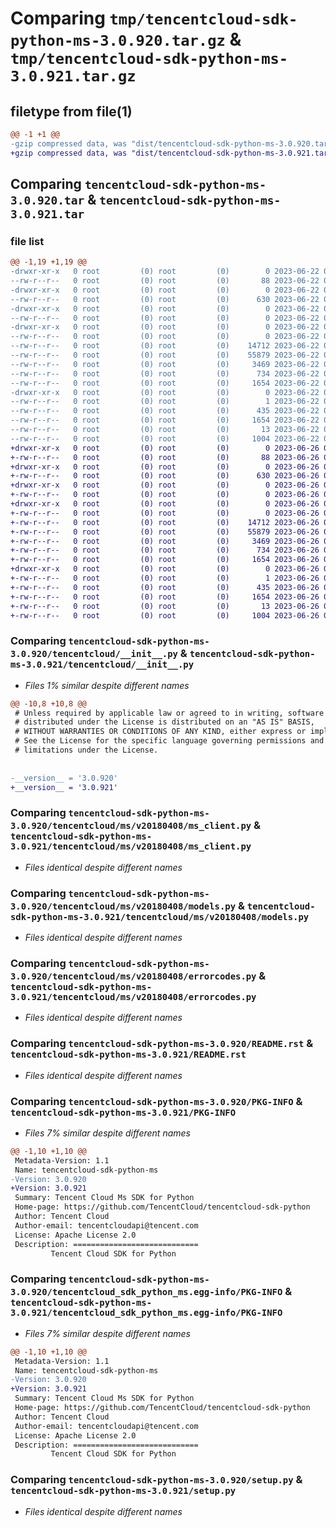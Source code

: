 # Comparing `tmp/tencentcloud-sdk-python-ms-3.0.920.tar.gz` & `tmp/tencentcloud-sdk-python-ms-3.0.921.tar.gz`

## filetype from file(1)

```diff
@@ -1 +1 @@
-gzip compressed data, was "dist/tencentcloud-sdk-python-ms-3.0.920.tar", last modified: Thu Jun 22 00:31:01 2023, max compression
+gzip compressed data, was "dist/tencentcloud-sdk-python-ms-3.0.921.tar", last modified: Mon Jun 26 00:29:00 2023, max compression
```

## Comparing `tencentcloud-sdk-python-ms-3.0.920.tar` & `tencentcloud-sdk-python-ms-3.0.921.tar`

### file list

```diff
@@ -1,19 +1,19 @@
-drwxr-xr-x   0 root         (0) root         (0)        0 2023-06-22 00:31:01.000000 tencentcloud-sdk-python-ms-3.0.920/
--rw-r--r--   0 root         (0) root         (0)       88 2023-06-22 00:31:01.000000 tencentcloud-sdk-python-ms-3.0.920/setup.cfg
-drwxr-xr-x   0 root         (0) root         (0)        0 2023-06-22 00:31:01.000000 tencentcloud-sdk-python-ms-3.0.920/tencentcloud/
--rw-r--r--   0 root         (0) root         (0)      630 2023-06-22 00:31:01.000000 tencentcloud-sdk-python-ms-3.0.920/tencentcloud/__init__.py
-drwxr-xr-x   0 root         (0) root         (0)        0 2023-06-22 00:31:01.000000 tencentcloud-sdk-python-ms-3.0.920/tencentcloud/ms/
--rw-r--r--   0 root         (0) root         (0)        0 2023-06-22 00:31:01.000000 tencentcloud-sdk-python-ms-3.0.920/tencentcloud/ms/__init__.py
-drwxr-xr-x   0 root         (0) root         (0)        0 2023-06-22 00:31:01.000000 tencentcloud-sdk-python-ms-3.0.920/tencentcloud/ms/v20180408/
--rw-r--r--   0 root         (0) root         (0)        0 2023-06-22 00:31:01.000000 tencentcloud-sdk-python-ms-3.0.920/tencentcloud/ms/v20180408/__init__.py
--rw-r--r--   0 root         (0) root         (0)    14712 2023-06-22 00:31:01.000000 tencentcloud-sdk-python-ms-3.0.920/tencentcloud/ms/v20180408/ms_client.py
--rw-r--r--   0 root         (0) root         (0)    55879 2023-06-22 00:31:01.000000 tencentcloud-sdk-python-ms-3.0.920/tencentcloud/ms/v20180408/models.py
--rw-r--r--   0 root         (0) root         (0)     3469 2023-06-22 00:31:01.000000 tencentcloud-sdk-python-ms-3.0.920/tencentcloud/ms/v20180408/errorcodes.py
--rw-r--r--   0 root         (0) root         (0)      734 2023-06-22 00:31:01.000000 tencentcloud-sdk-python-ms-3.0.920/README.rst
--rw-r--r--   0 root         (0) root         (0)     1654 2023-06-22 00:31:01.000000 tencentcloud-sdk-python-ms-3.0.920/PKG-INFO
-drwxr-xr-x   0 root         (0) root         (0)        0 2023-06-22 00:31:01.000000 tencentcloud-sdk-python-ms-3.0.920/tencentcloud_sdk_python_ms.egg-info/
--rw-r--r--   0 root         (0) root         (0)        1 2023-06-22 00:31:01.000000 tencentcloud-sdk-python-ms-3.0.920/tencentcloud_sdk_python_ms.egg-info/dependency_links.txt
--rw-r--r--   0 root         (0) root         (0)      435 2023-06-22 00:31:01.000000 tencentcloud-sdk-python-ms-3.0.920/tencentcloud_sdk_python_ms.egg-info/SOURCES.txt
--rw-r--r--   0 root         (0) root         (0)     1654 2023-06-22 00:31:01.000000 tencentcloud-sdk-python-ms-3.0.920/tencentcloud_sdk_python_ms.egg-info/PKG-INFO
--rw-r--r--   0 root         (0) root         (0)       13 2023-06-22 00:31:01.000000 tencentcloud-sdk-python-ms-3.0.920/tencentcloud_sdk_python_ms.egg-info/top_level.txt
--rw-r--r--   0 root         (0) root         (0)     1004 2023-06-22 00:31:01.000000 tencentcloud-sdk-python-ms-3.0.920/setup.py
+drwxr-xr-x   0 root         (0) root         (0)        0 2023-06-26 00:29:00.000000 tencentcloud-sdk-python-ms-3.0.921/
+-rw-r--r--   0 root         (0) root         (0)       88 2023-06-26 00:29:00.000000 tencentcloud-sdk-python-ms-3.0.921/setup.cfg
+drwxr-xr-x   0 root         (0) root         (0)        0 2023-06-26 00:29:00.000000 tencentcloud-sdk-python-ms-3.0.921/tencentcloud/
+-rw-r--r--   0 root         (0) root         (0)      630 2023-06-26 00:29:00.000000 tencentcloud-sdk-python-ms-3.0.921/tencentcloud/__init__.py
+drwxr-xr-x   0 root         (0) root         (0)        0 2023-06-26 00:29:00.000000 tencentcloud-sdk-python-ms-3.0.921/tencentcloud/ms/
+-rw-r--r--   0 root         (0) root         (0)        0 2023-06-26 00:29:00.000000 tencentcloud-sdk-python-ms-3.0.921/tencentcloud/ms/__init__.py
+drwxr-xr-x   0 root         (0) root         (0)        0 2023-06-26 00:29:00.000000 tencentcloud-sdk-python-ms-3.0.921/tencentcloud/ms/v20180408/
+-rw-r--r--   0 root         (0) root         (0)        0 2023-06-26 00:29:00.000000 tencentcloud-sdk-python-ms-3.0.921/tencentcloud/ms/v20180408/__init__.py
+-rw-r--r--   0 root         (0) root         (0)    14712 2023-06-26 00:29:00.000000 tencentcloud-sdk-python-ms-3.0.921/tencentcloud/ms/v20180408/ms_client.py
+-rw-r--r--   0 root         (0) root         (0)    55879 2023-06-26 00:29:00.000000 tencentcloud-sdk-python-ms-3.0.921/tencentcloud/ms/v20180408/models.py
+-rw-r--r--   0 root         (0) root         (0)     3469 2023-06-26 00:29:00.000000 tencentcloud-sdk-python-ms-3.0.921/tencentcloud/ms/v20180408/errorcodes.py
+-rw-r--r--   0 root         (0) root         (0)      734 2023-06-26 00:29:00.000000 tencentcloud-sdk-python-ms-3.0.921/README.rst
+-rw-r--r--   0 root         (0) root         (0)     1654 2023-06-26 00:29:00.000000 tencentcloud-sdk-python-ms-3.0.921/PKG-INFO
+drwxr-xr-x   0 root         (0) root         (0)        0 2023-06-26 00:29:00.000000 tencentcloud-sdk-python-ms-3.0.921/tencentcloud_sdk_python_ms.egg-info/
+-rw-r--r--   0 root         (0) root         (0)        1 2023-06-26 00:29:00.000000 tencentcloud-sdk-python-ms-3.0.921/tencentcloud_sdk_python_ms.egg-info/dependency_links.txt
+-rw-r--r--   0 root         (0) root         (0)      435 2023-06-26 00:29:00.000000 tencentcloud-sdk-python-ms-3.0.921/tencentcloud_sdk_python_ms.egg-info/SOURCES.txt
+-rw-r--r--   0 root         (0) root         (0)     1654 2023-06-26 00:29:00.000000 tencentcloud-sdk-python-ms-3.0.921/tencentcloud_sdk_python_ms.egg-info/PKG-INFO
+-rw-r--r--   0 root         (0) root         (0)       13 2023-06-26 00:29:00.000000 tencentcloud-sdk-python-ms-3.0.921/tencentcloud_sdk_python_ms.egg-info/top_level.txt
+-rw-r--r--   0 root         (0) root         (0)     1004 2023-06-26 00:29:00.000000 tencentcloud-sdk-python-ms-3.0.921/setup.py
```

### Comparing `tencentcloud-sdk-python-ms-3.0.920/tencentcloud/__init__.py` & `tencentcloud-sdk-python-ms-3.0.921/tencentcloud/__init__.py`

 * *Files 1% similar despite different names*

```diff
@@ -10,8 +10,8 @@
 # Unless required by applicable law or agreed to in writing, software
 # distributed under the License is distributed on an "AS IS" BASIS,
 # WITHOUT WARRANTIES OR CONDITIONS OF ANY KIND, either express or implied.
 # See the License for the specific language governing permissions and
 # limitations under the License.
 
 
-__version__ = '3.0.920'
+__version__ = '3.0.921'
```

### Comparing `tencentcloud-sdk-python-ms-3.0.920/tencentcloud/ms/v20180408/ms_client.py` & `tencentcloud-sdk-python-ms-3.0.921/tencentcloud/ms/v20180408/ms_client.py`

 * *Files identical despite different names*

### Comparing `tencentcloud-sdk-python-ms-3.0.920/tencentcloud/ms/v20180408/models.py` & `tencentcloud-sdk-python-ms-3.0.921/tencentcloud/ms/v20180408/models.py`

 * *Files identical despite different names*

### Comparing `tencentcloud-sdk-python-ms-3.0.920/tencentcloud/ms/v20180408/errorcodes.py` & `tencentcloud-sdk-python-ms-3.0.921/tencentcloud/ms/v20180408/errorcodes.py`

 * *Files identical despite different names*

### Comparing `tencentcloud-sdk-python-ms-3.0.920/README.rst` & `tencentcloud-sdk-python-ms-3.0.921/README.rst`

 * *Files identical despite different names*

### Comparing `tencentcloud-sdk-python-ms-3.0.920/PKG-INFO` & `tencentcloud-sdk-python-ms-3.0.921/PKG-INFO`

 * *Files 7% similar despite different names*

```diff
@@ -1,10 +1,10 @@
 Metadata-Version: 1.1
 Name: tencentcloud-sdk-python-ms
-Version: 3.0.920
+Version: 3.0.921
 Summary: Tencent Cloud Ms SDK for Python
 Home-page: https://github.com/TencentCloud/tencentcloud-sdk-python
 Author: Tencent Cloud
 Author-email: tencentcloudapi@tencent.com
 License: Apache License 2.0
 Description: ============================
         Tencent Cloud SDK for Python
```

### Comparing `tencentcloud-sdk-python-ms-3.0.920/tencentcloud_sdk_python_ms.egg-info/PKG-INFO` & `tencentcloud-sdk-python-ms-3.0.921/tencentcloud_sdk_python_ms.egg-info/PKG-INFO`

 * *Files 7% similar despite different names*

```diff
@@ -1,10 +1,10 @@
 Metadata-Version: 1.1
 Name: tencentcloud-sdk-python-ms
-Version: 3.0.920
+Version: 3.0.921
 Summary: Tencent Cloud Ms SDK for Python
 Home-page: https://github.com/TencentCloud/tencentcloud-sdk-python
 Author: Tencent Cloud
 Author-email: tencentcloudapi@tencent.com
 License: Apache License 2.0
 Description: ============================
         Tencent Cloud SDK for Python
```

### Comparing `tencentcloud-sdk-python-ms-3.0.920/setup.py` & `tencentcloud-sdk-python-ms-3.0.921/setup.py`

 * *Files identical despite different names*

